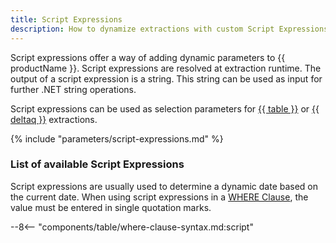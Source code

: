 ```yaml
---
title: Script Expressions
description: How to dynamize extractions with custom Script Expressions offered by Board Connector.
---
```


Script expressions offer a way of adding dynamic parameters to {{ productName }}. 
Script expressions are resolved at extraction runtime. 
The output of a script expression is a string. 
This string can be used as input for further .NET string operations.

Script expressions can be used as selection parameters for [{{ table }}](../table/where-clause.md/#script-expressions) or [{{ deltaq }}](../deltaq/selections.md/#script-expressions-for-deltaq) extractions.

{% include "parameters/script-expressions.md" %}

### List of available Script Expressions

Script expressions are usually used to determine a dynamic date based on the current date. 
When using script expressions in a [WHERE Clause](../table/where-clause.md/#script-expressions), the value must be entered in single quotation marks.

--8<-- "components/table/where-clause-syntax.md:script"
